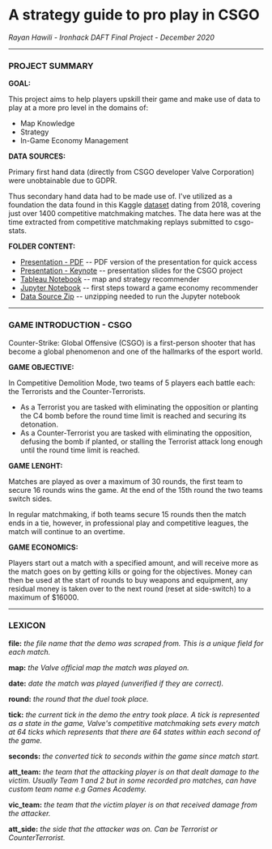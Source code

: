# A strategy guide to pro play in CSGO
*Rayan Hawili - Ironhack DAFT Final Project - December 2020*

---
### PROJECT SUMMARY

**GOAL:**

This project aims to help players upskill their game and make use of data to play at a more pro level in the domains of:
- Map Knowledge
- Strategy
- In-Game Economy Management

**DATA SOURCES:**

Primary first hand data (directly from CSGO developer Valve Corporation) were unobtainable due to GDPR.

Thus secondary hand data had to be made use of. I've utilized as a foundation the data found in this Kaggle [dataset](https://www.kaggle.com/skihikingkevin/csgo-matchmaking-damage) dating from 2018, covering just over 1400 competitive matchmaking matches. The data here was at the time extracted from competitive matchmaking replays submitted to csgo-stats.

**FOLDER CONTENT:**

- [Presentation - PDF](https://github.com/ironhack-daft-ray/final_project_CSGO/blob/main/RH_CSGO_presentation_final_pdf.pdf) -- PDF version of the presentation for quick access
- [Presentation - Keynote](https://github.com/ironhack-daft-ray/final_project_CSGO/blob/main/RH_CSGO_presentation_final.key) -- presentation slides for the CSGO project
- [Tableau Notebook](https://github.com/ironhack-daft-ray/final_project_CSGO/blob/main/RH_CSGO_heatmap.twbx) -- map and strategy recommender
- [Jupyter Notebook](https://github.com/ironhack-daft-ray/final_project_CSGO/blob/main/RH_CSGO_IGES_final.ipynb) -- first steps toward a game economy recommender
- [Data Source Zip](https://github.com/ironhack-daft-ray/final_project_CSGO/blob/main/mm_master_demos.csv.zip) -- unzipping needed to run the Jupyter notebook

---

### GAME INTRODUCTION - CSGO

Counter-Strike: Global Offensive (CSGO) is a first-person shooter that has become a global phenomenon and one of the hallmarks of the esport world. 

**GAME OBJECTIVE:**

In Competitive Demolition Mode, two teams of 5 players each battle each: the Terrorists and the Counter-Terrorists.
- As a Terrorist you are tasked with eliminating the opposition or planting the C4 bomb before the round time limit is reached and securing its detonation.
- As a Counter-Terrorist you are tasked with eliminating the opposition, defusing the bomb if planted, or stalling the Terrorist attack long enough until the round time limit is reached.  

**GAME LENGHT:**

Matches are played as over a maximum of 30 rounds, the first team to secure 16 rounds wins the game. At the end of the 15th round the two teams switch sides.

In regular matchmaking, if both teams secure 15 rounds then the match ends in a tie, however, in professional play and competitive leagues, the match will continue to an overtime.

**GAME ECONOMICS:**

Players start out a match with a specified amount, and will receive more as the match goes on by getting kills or going for the objectives. Money can then be used at the start of rounds to buy weapons and equipment, any residual money is taken over to the next round (reset at side-switch) to a maximum of $16000.

---

### LEXICON

**file:**
*the file name that the demo was scraped from. This is a unique field for each match.*

**map:**
*the Valve official map the match was played on.*

**date:**
*date the match was played (unverified if they are correct).*

**round:**
*the round that the duel took place.*

**tick:**
*the current tick in the demo the entry took place. A tick is represented as a state in the game, Valve's competitive matchmaking sets every match at 64 ticks which represents that there are 64 states within each second of the game.*

**seconds:**
*the converted tick to seconds within the game since match start.*

**att_team:**
*the team that the attacking player is on that dealt damage to the victim. Usually Team 1 and 2 but in some recorded pro matches, can have custom team name e.g Games Academy.*

**vic_team:**
*the team that the victim player is on that received damage from the attacker.*

**att_side:**
*the side that the attacker was on. Can be Terrorist or CounterTerrorist.*
